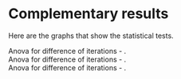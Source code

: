 
# Complementary results

Here are the graphs that show the statistical tests.<br />

Anova for difference of iterations - .<br />
Anova for difference of iterations - .<br />
Anova for difference of iterations - .<br />

